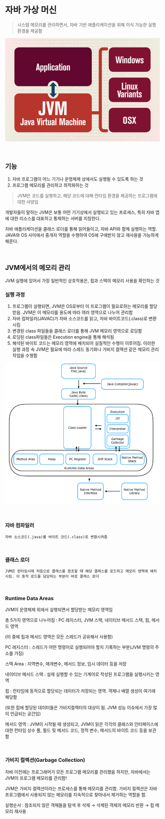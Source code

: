 # 자바 가상 머신

> 시스템 메모리를 관리하면서, 자바 기반 애플리케이션을 위해 이식 가능한 실행 환경을 제공함

![](images/virtualMachine1.png)

<br/>

## 기능

1. 자바 프로그램이 어느 기기나 운영체제 상에서도 실행될 수 있도록 하는 것
2. 프로그램 메모리를 관리하고 최적화하는 것

> JVM은 코드를 실행하고, 해당 코드에 대해 런타임 환경을 제공하는 프로그램에 대한 사양임

개발자들이 말하는 JVM은 보통 어떤 기기상에서 실행되고 있는 프로세스, 특히 자바 앱에 대한 리소스를 대표하고 통제하는 서버를 지칭한다.

자바 애플리케이션을 클래스 로더를 통해 읽어들이고, 자바 API와 함께 실행하는 역할. JAVA와 OS 사이에서 중개자 역할을 수행하여 OS에 구애받지 않고 재사용을 가능하게 해준다.

<br/>

## JVM에서의 메모리 관리

JVM 실행에 있어서 가장 일반적인 상호작용은, 힙과 스택의 메모리 사용을 확인하는 것

### 실행 과정

1. 프로그램이 실행되면, JVM은 OS로부터 이 프로그램이 필요로하는 메모리를 할당받음. JVM은 이 메모리를 용도에 따라 여러 영역으로 나누어 관리함
2. 자바 컴파일러(JAVAC)가 자바 소스코드를 읽고, 자바 바이트코드(.class)로 변환시킴
3. 변경된 class 파일들을 클래스 로더를 통해 JVM 메모리 영역으로 로딩함
4. 로딩된 class파일들은 Execution engine을 통해 해석됨
5. 해석된 바이트 코드는 메모리 영역에 배치되어 실질적인 수행이 이루어짐. 이러한 실행 과정 속 JVM은 필요에 따라 스레드 동기화나 가비지 컬렉션 같은 메모리 관리 작업을 수행함

![](images/virtualMachine2.png)

<br/>

### 자바 컴파일러

    자바 소스코드(.java)를 바이트 코드(.class)로 변환시켜줌

<br/>

### 클래스 로더

    JVM은 런타임시에 처음으로 클래스를 참조할 때 해당 클래스를 로드하고 메모리 영역에 배치시킴. 이 동적 로드를 담당하는 부분이 바로 클래스 로더

<br/>

### Runtime Data Areas

JVM이 운영체제 위에서 실행되면서 할당받는 메모리 영역임

총 5가지 영역으로 나누어짐 : PC 레지스터, JVM 스택, 네이티브 메서드 스택, 힙, 메서드 영역

(이 중에 힙과 메서드 영역은 모든 스레드가 공유해서 사용함)

PC 레지스터 : 스레드가 어떤 명령어로 실행되어야 할지 기록하는 부분(JVM 명령의 주소를 가짐)

스택 Area : 지역변수, 매개변수, 메서드 정보, 임시 데이터 등을 저장

네이티브 메서드 스택 : 실제 실행할 수 있는 기계어로 작성된 프로그램을 실행시키는 영역

힙 : 런타임에 동적으로 할당되는 데이터가 저장되는 영역. 객체나 배열 생성이 여기에 해당함

(또한 힙에 할당된 데이터들은 가비지컬렉터의 대상이 됨. JVM 성능 이슈에서 가장 많이 언급되는 공간임)

메서드 영역 : JVM이 시작될 때 생성되고, JVM이 읽은 각각의 클래스와 인터페이스에 대한 런타임 상수 풀, 필드 및 메서드 코드, 정적 변수, 메서드의 바이트 코드 등을 보관함

<br/>

### 가비지 컬렉션(Garbage Collection)

자바 이전에는 프로그래머가 모든 프로그램 메모리를 관리했음 하지만, 자바에서는 JVM이 프로그램 메모리를 관리함!

JVM은 가비지 컬렉션이라는 프로세스를 통해 메모리를 관리함. 가비지 컬렉션은 자바 프로그램에서 사용되지 않는 메모리를 지속적으로 찾아내서 제거하는 역할을 함.

실행순서 : 참조되지 않은 객체들을 탐색 후 삭제 → 삭제된 객체의 메모리 반환 → 힙 메모리 재사용
